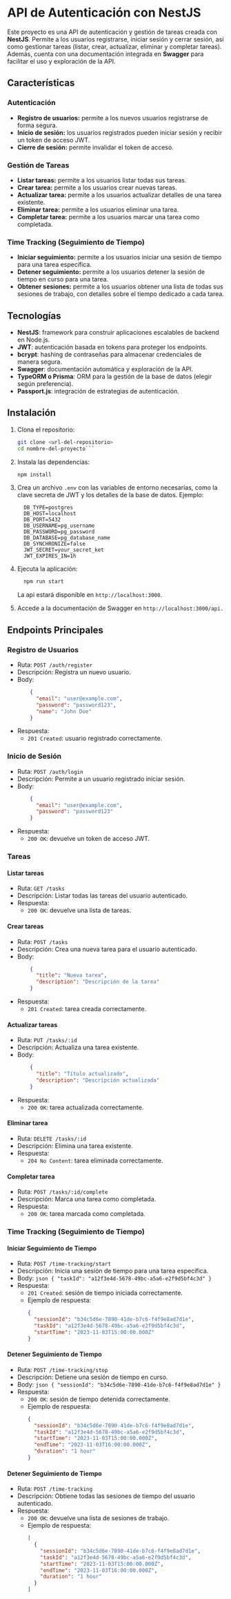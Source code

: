 # API de Autenticación con NestJS

Este proyecto es una API de autenticación y gestión de tareas creada con **NestJS**. Permite a los usuarios registrarse, iniciar sesión y cerrar sesión, así como gestionar tareas (listar, crear, actualizar, eliminar y completar tareas). Además, cuenta con una documentación integrada en **Swagger** para facilitar el uso y exploración de la API.

## Características

### Autenticación
- **Registro de usuarios:** permite a los nuevos usuarios registrarse de forma segura.
- **Inicio de sesión:** los usuarios registrados pueden iniciar sesión y recibir un token de acceso JWT.
- **Cierre de sesión:** permite invalidar el token de acceso.

### Gestión de Tareas
- **Listar tareas:** permite a los usuarios listar todas sus tareas.
- **Crear tarea:** permite a los usuarios crear nuevas tareas.
- **Actualizar tarea:** permite a los usuarios actualizar detalles de una tarea existente.
- **Eliminar tarea:** permite a los usuarios eliminar una tarea.
- **Completar tarea:** permite a los usuarios marcar una tarea como completada.

### Time Tracking (Seguimiento de Tiempo)
- **Iniciar seguimiento:** permite a los usuarios iniciar una sesión de tiempo para una tarea específica.
- **Detener seguimiento:** permite a los usuarios detener la sesión de tiempo en curso para una tarea.
- **Obtener sesiones:** permite a los usuarios obtener una lista de todas sus sesiones de trabajo, con detalles sobre el tiempo dedicado a cada tarea.

## Tecnologías

- **NestJS**: framework para construir aplicaciones escalables de backend en Node.js.
- **JWT**: autenticación basada en tokens para proteger los endpoints.
- **bcrypt**: hashing de contraseñas para almacenar credenciales de manera segura.
- **Swagger**: documentación automática y exploración de la API.
- **TypeORM o Prisma**: ORM para la gestión de la base de datos (elegir según preferencia).
- **Passport.js**: integración de estrategias de autenticación.

## Instalación

1. Clona el repositorio:
   ```bash
   git clone <url-del-repositorio>
   cd nombre-del-proyecto```

2. Instala las dependencias:
    ```bash
    npm install
    ```
3. Crea un archivo `.env` con las variables de entorno necesarias, como la clave secreta de JWT y los detalles de la base de datos. Ejemplo:
    ```
      DB_TYPE=postgres
      DB_HOST=localhost
      DB_PORT=5432
      DB_USERNAME=pg_username
      DB_PASSWORD=pg_password
      DB_DATABASE=pg_database_name
      DB_SYNCHRONIZE=false
      JWT_SECRET=your_secret_ket
      JWT_EXPIRES_IN=1h
    ```

4. Ejecuta la aplicación:
    ```bash
      npm run start
    ```
    La api estará disponible en `http://localhost:3000`.
5. Accede a la documentación de Swagger en `http://localhost:3000/api.`

## Endpoints Principales

### Registro de Usuarios

* Ruta: `POST /auth/register`
* Descripción: Registra un nuevo usuario.
* Body: 
    ```json
        {
          "email": "user@example.com",
          "password": "password123",
          "name": "John Doe"
        }
    ```
* Respuesta: 
  * `201 Created`: usuario registrado correctamente.

### Inicio de Sesión

* Ruta: `POST /auth/login`
* Descripción: Permite a un usuario registrado iniciar sesión.
* Body: 
    ```json
        {
          "email": "user@example.com",
          "password": "password123"
        }
    ```
* Respuesta: 
  * `200 OK`: devuelve un token de acceso JWT.

### Tareas

#### Listar tareas

* Ruta: `GET /tasks`
* Descripción: Listar todas las tareas del usuario autenticado.
* Respuesta: 
  * `200 OK`: devuelve una lista de tareas.

#### Crear tareas

* Ruta: `POST /tasks`
* Descripción: Crea una nueva tarea para el usuario autenticado.
* Body: 
    ```json
        {
          "title": "Nueva tarea",
          "description": "Descripción de la tarea"
        }
    ```
* Respuesta: 
  * `201 Created`: tarea creada correctamente.

#### Actualizar tareas

* Ruta: `PUT /tasks/:id`
* Descripción: Actualiza una tarea existente.
* Body: 
    ```json
        {
          "title": "Título actualizado",
          "description": "Descripción actualizada"
        }
    ```
* Respuesta: 
  * `200 OK`: tarea actualizada correctamente.

#### Eliminar tarea

* Ruta: `DELETE /tasks/:id`
* Descripción: Elimina una tarea existente.
* Respuesta: 
  * `204 No Content`: tarea eliminada correctamente.

#### Completar tarea

* Ruta: `POST /tasks/:id/complete`
* Descripción: Marca una tarea como completada.
* Respuesta: 
  * `200 OK`: tarea marcada como completada.

### Time Tracking (Seguimiento de Tiempo)

#### Iniciar Seguimiento de Tiempo
* Ruta: `POST /time-tracking/start`
* Descripción: Inicia una sesión de tiempo para una tarea específica.
* Body:
      ```json
      {
        "taskId": "a12f3e4d-5678-49bc-a5a6-e2f9d5bf4c3d"
      }
      ```
* Respuesta:
  * `201 Created`: sesión de tiempo iniciada correctamente.
  * Ejemplo de respuesta:
      ```json
      {
        "sessionId": "b34c5d6e-7890-41de-b7c6-f4f9e8ad7d1e",
        "taskId": "a12f3e4d-5678-49bc-a5a6-e2f9d5bf4c3d",
        "startTime": "2023-11-03T15:00:00.000Z"
      }
      ```

#### Detener Seguimiento de Tiempo
* Ruta: `POST /time-tracking/stop`
* Descripción: Detiene una sesión de tiempo en curso.
* Body:
      ```json
      {
        "sessionId": "b34c5d6e-7890-41de-b7c6-f4f9e8ad7d1e"
      }
      ```
* Respuesta:
  * `200 OK`: sesión de tiempo detenida correctamente.
  * Ejemplo de respuesta:
      ```json
      {
        "sessionId": "b34c5d6e-7890-41de-b7c6-f4f9e8ad7d1e",
        "taskId": "a12f3e4d-5678-49bc-a5a6-e2f9d5bf4c3d",
        "startTime": "2023-11-03T15:00:00.000Z",
        "endTime": "2023-11-03T16:00:00.000Z",
        "duration": "1 hour"
      }
      ```
#### Detener Seguimiento de Tiempo
* Ruta: `POST /time-tracking`
* Descripción: Obtiene todas las sesiones de tiempo del usuario autenticado.
* Respuesta:
  * `200 OK`: devuelve una lista de sesiones de trabajo.
  * Ejemplo de respuesta:
      ```json
      [
        {
          "sessionId": "b34c5d6e-7890-41de-b7c6-f4f9e8ad7d1e",
          "taskId": "a12f3e4d-5678-49bc-a5a6-e2f9d5bf4c3d",
          "startTime": "2023-11-03T15:00:00.000Z",
          "endTime": "2023-11-03T16:00:00.000Z",
          "duration": "1 hour"
        }
      ]
      ```


